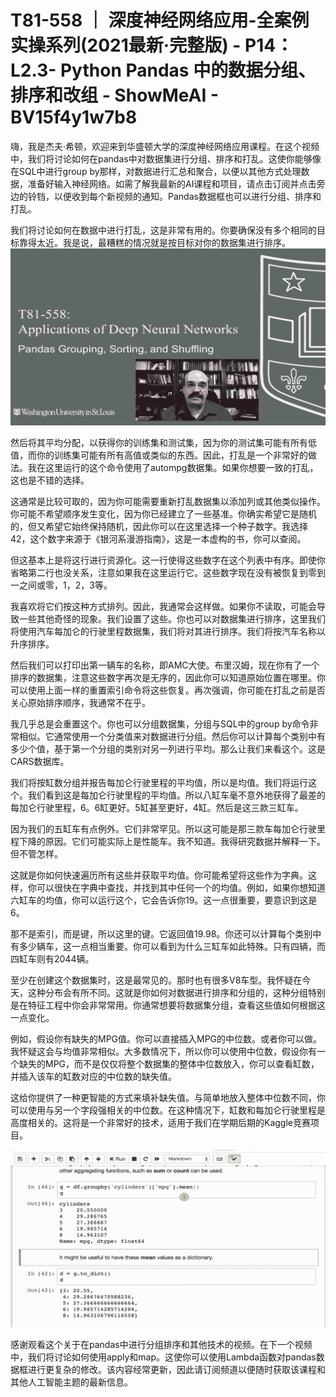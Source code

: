 # T81-558 ｜ 深度神经网络应用-全案例实操系列(2021最新·完整版) - P14：L2.3- Python Pandas 中的数据分组、排序和改组 - ShowMeAI - BV15f4y1w7b8

嗨，我是杰夫·希顿，欢迎来到华盛顿大学的深度神经网络应用课程。在这个视频中，我们将讨论如何在pandas中对数据集进行分组、排序和打乱。这使你能够像在SQL中进行group by那样，对数据进行汇总和聚合，以便以其他方式处理数据，准备好输入神经网络。如需了解我最新的AI课程和项目，请点击订阅并点击旁边的铃铛，以便收到每个新视频的通知。Pandas数据框也可以进行分组、排序和打乱。

我们将讨论如何在数据中进行打乱，这是非常有用的。你要确保没有多个相同的目标靠得太近。我是说，最糟糕的情况就是按目标对你的数据集进行排序。![](img/30a851993f0ab2fa4dd62a6efcf8bb3e_1.png)

然后将其平均分配，以获得你的训练集和测试集，因为你的测试集可能有所有低值，而你的训练集可能有所有高值或类似的东西。因此，打乱是一个非常好的做法。我在这里运行的这个命令使用了autompg数据集。如果你想要一致的打乱，这也是不错的选择。

这通常是比较可取的，因为你可能需要重新打乱数据集以添加列或其他类似操作。你可能不希望顺序发生变化，因为你已经建立了一些基准。你确实希望它是随机的，但又希望它始终保持随机，因此你可以在这里选择一个种子数字。我选择42，这个数字来源于《银河系漫游指南》，这是一本虚构的书，你可以查阅。

但这基本上是将这行进行资源化。这一行使得这些数字在这个列表中有序。即使你省略第二行也没关系，注意如果我在这里运行它。这些数字现在没有被恢复到零到一之间或零，1，2，3等。

我喜欢将它们按这种方式排列。因此，我通常会这样做。如果你不读取，可能会导致一些其他奇怪的现象。我们设置了这些。你也可以对数据集进行排序，这里我们将使用汽车每加仑的行驶里程数据集，我们将对其进行排序。我们将按汽车名称以升序排序。

然后我们可以打印出第一辆车的名称，即AMC大使。布里汉姆，现在你有了一个排序的数据集，注意这些数字再次是无序的，因此你可以知道原始位置在哪里。你可以使用上面一样的重置索引命令将这些恢复。再次强调，你可能在打乱之前是否关心原始排序顺序，我通常不在乎。

我几乎总是会重置这个。你也可以分组数据集，分组与SQL中的group by命令非常相似。它通常使用一个分类值来对数据进行分组。然后你可以计算每个类别中有多少个值，基于第一个分组的类别对另一列进行平均。那么让我们来看这个。这是CARS数据库。

我们将按缸数分组并报告每加仑行驶里程的平均值，所以是均值。我们将运行这个。我们看到这是每加仑行驶里程的平均值。所以八缸车毫不意外地获得了最差的每加仑行驶里程，6。6缸更好。5缸甚至更好，4缸。然后是这三款三缸车。

因为我们的五缸车有点例外。它们非常罕见。所以这可能是那三款车每加仑行驶里程下降的原因。它们可能实际上是性能车。我不知道。我得研究数据并解释一下。但不管怎样。

这就是你如何快速遍历所有这些并获取平均值。你可能希望将这些作为字典。这样，你可以很快在字典中查找，并找到其中任何一个的均值。例如，如果你想知道六缸车的均值，你可以运行这个，它会告诉你19。这一点很重要，要意识到这是6。

那不是索引，而是键，所以这里的键。它返回值19.98。你还可以计算每个类别中有多少辆车，这一点相当重要。你可以看到为什么三缸车如此特殊。只有四辆，而四缸车则有2044辆。

至少在创建这个数据集时，这是最常见的。那时也有很多V8车型。我怀疑在今天，这种分布会有所不同。这就是你如何对数据进行排序和分组的，这种分组特别是在特征工程中你会非常常用。你通常想要将数据集分组，查看这些值如何根据这一点变化。

例如，假设你有缺失的MPG值。你可以直接插入MPG的中位数。或者你可以做。我怀疑这会与均值非常相似。大多数情况下，所以你可以使用中位数，假设你有一个缺失的MPG，而不是仅仅将整个数据集的整体中位数放入，你可以查看缸数，并插入该车的缸数对应的中位数的缺失值。

这给你提供了一种更智能的方式来填补缺失值。与简单地放入整体中位数不同，你可以使用与另一个字段强相关的中位数。在这种情况下，缸数和每加仑行驶里程是高度相关的。这将是一个非常好的技术，适用于我们在学期后期的Kaggle竞赛项目。

![](img/30a851993f0ab2fa4dd62a6efcf8bb3e_3.png)

感谢观看这个关于在pandas中进行分组排序和其他技术的视频。在下一个视频中，我们将讨论如何使用apply和map。这使你可以使用Lambda函数对pandas数据框进行更复杂的修改。该内容经常更新，因此请订阅频道以便随时获取该课程和其他人工智能主题的最新信息。
